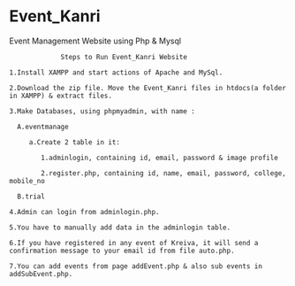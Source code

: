 # Event_Kanri
Event Management Website using Php &amp; Mysql
   
                 Steps to Run Event_Kanri Website

    1.Install XAMPP and start actions of Apache and MySql.
    
    2.Download the zip file. Move the Event_Kanri files in htdocs(a folder in XAMPP) & extract files.
    
    3.Make Databases, using phpmyadmin, with name :
    
      A.eventmanage
      
         a.Create 2 table in it:
         
            1.adminlogin, containing id, email, password & image profile
            
            2.register.php, containing id, name, email, password, college, mobile_no
            
      B.trial
      
    4.Admin can login from adminlogin.php.
      
    5.You have to manually add data in the adminlogin table.
    
    6.If you have registered in any event of Kreiva, it will send a confirmation message to your email id from file auto.php.  
    
    7.You can add events from page addEvent.php & also sub events in addSubEvent.php.
    
    
   
